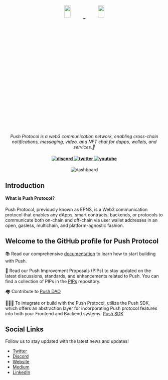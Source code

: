 <h1 align="center">
    <a href="https://push.org/#gh-light-mode-only">
    <img width='20%' height='10%' 
src="https://res.cloudinary.com/drdjegqln/image/upload/v1686227557/Push-Logo-Standard-Dark_xap7z5.png">
    </a>
    <a href="https://push.org/#gh-dark-mode-only">
    <img width='20%' height='10%' 
src="https://res.cloudinary.com/drdjegqln/image/upload/v1686227558/Push-Logo-Standard-White_dlvapc.png">
    </a>
</h1>

<p align="center">
  <i align="center">Push Protocol is a web3 communication network, enabling cross-chain notifications, messaging, video, and NFT chat for dapps, wallets, and services.🚀</i>
</p>

<h4 align="center">

  <a href="https://discord.com/invite/pushprotocol">
    <img src="https://img.shields.io/badge/discord-7289da.svg?style=flat-square" alt="discord">
  </a>
  <a href="https://twitter.com/pushprotocol">
    <img src="https://img.shields.io/badge/twitter-18a1d6.svg?style=flat-square" alt="twitter">
  </a>
  <a href="https://www.youtube.com/@pushprotocol">
    <img src="https://img.shields.io/badge/youtube-d95652.svg?style=flat-square&" alt="youtube">
  </a>
</h4>

<p align="center">
    <img src="https://res.cloudinary.com/drdjegqln/image/upload/v1686230764/1500x500_bhmpkc.jpg" alt="dashboard"/>
</p>


## Introduction
#### What is Push Protocol?

Push Protocol, previously known as EPNS, is a Web3 communication protocol that enables any dApps, smart contracts, backends, 
or protocols to communicate both on-chain and off-chain via user wallet addresses in an open, gasless, multichain, and 
platform-agnostic fashion.
<br>

## Welcome to the GitHub profile for Push Protocol

📚 Read our comprehensive [documentation](https://docs.push.org) to learn how to start building with Push.

📜 Read our Push Improvement Proposals (PIPs) to stay updated on the latest discussions, standards, and enhancements related to Push. You can find a collection of PIPs in the [PIPs](https://github.com/ethereum-push-notification-service/PIPs) repository.

🏘️ Contribute to [Push DAO](https://pushprotocol.notion.site/Welcome-to-Push-DAO-b1c1e1281ce64400adaaae59f98e4d4c?pvs=4)

👩🏻‍💻 To integrate or build with the Push Protocol, utilize the Push SDK, which offers an abstraction layer for incorporating Push protocol features into both your Frontend and Backend systems. [Push SDK](https://docs.push.org/developers/developer-tooling/push-sdk)




## Social Links

Follow us to stay updated with the latest news and updates!

- [Twitter](https://twitter.com/pushprotocol)
- [Discord](https://discord.com/invite/pushprotocol)
- [Website](https://push.org)
- [Medium](https://medium.com/push-protocol)
- [LinkedIn](https://www.linkedin.com/company/pushprotocol/)



